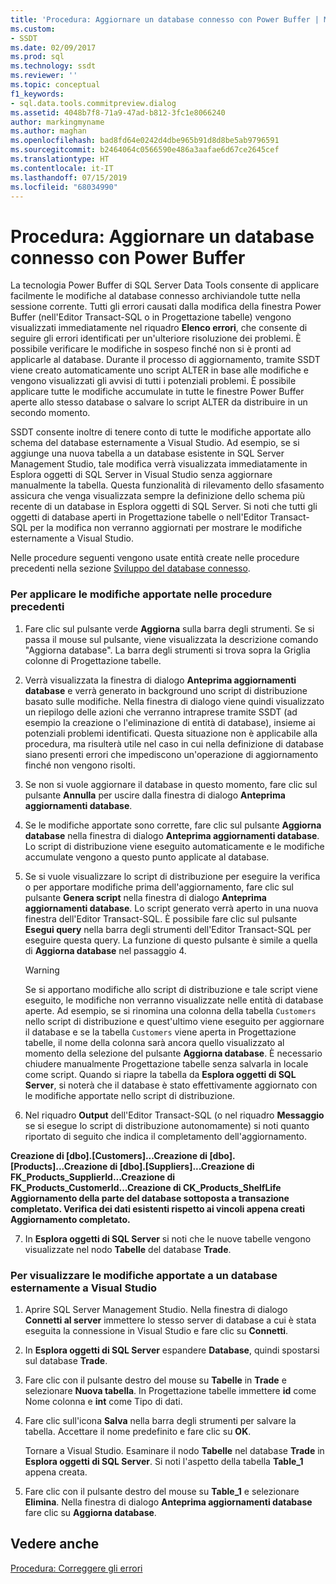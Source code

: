 ```yaml
---
title: 'Procedura: Aggiornare un database connesso con Power Buffer | Microsoft Docs'
ms.custom:
- SSDT
ms.date: 02/09/2017
ms.prod: sql
ms.technology: ssdt
ms.reviewer: ''
ms.topic: conceptual
f1_keywords:
- sql.data.tools.commitpreview.dialog
ms.assetid: 4048b7f8-71a9-47ad-b812-3fc1e8066240
author: markingmyname
ms.author: maghan
ms.openlocfilehash: bad8fd64e0242d4dbe965b91d8d8be5ab9796591
ms.sourcegitcommit: b2464064c0566590e486a3aafae6d67ce2645cef
ms.translationtype: HT
ms.contentlocale: it-IT
ms.lasthandoff: 07/15/2019
ms.locfileid: "68034990"
---
```

# <a name="how-to-update-a-connected-database-with-power-buffer"></a>Procedura: Aggiornare un database connesso con Power Buffer
La tecnologia Power Buffer di SQL Server Data Tools consente di applicare facilmente le modifiche al database connesso archiviandole tutte nella sessione corrente. Tutti gli errori causati dalla modifica della finestra Power Buffer (nell'Editor Transact\-SQL o in Progettazione tabelle) vengono visualizzati immediatamente nel riquadro **Elenco errori**, che consente di seguire gli errori identificati per un'ulteriore risoluzione dei problemi. È possibile verificare le modifiche in sospeso finché non si è pronti ad applicarle al database. Durante il processo di aggiornamento, tramite SSDT viene creato automaticamente uno script ALTER in base alle modifiche e vengono visualizzati gli avvisi di tutti i potenziali problemi. È possibile applicare tutte le modifiche accumulate in tutte le finestre Power Buffer aperte allo stesso database o salvare lo script ALTER da distribuire in un secondo momento.  
  
SSDT consente inoltre di tenere conto di tutte le modifiche apportate allo schema del database esternamente a Visual Studio. Ad esempio, se si aggiunge una nuova tabella a un database esistente in SQL Server Management Studio, tale modifica verrà visualizzata immediatamente in Esplora oggetti di SQL Server in Visual Studio senza aggiornare manualmente la tabella. Questa funzionalità di rilevamento dello sfasamento assicura che venga visualizzata sempre la definizione dello schema più recente di un database in Esplora oggetti di SQL Server. Si noti che tutti gli oggetti di database aperti in Progettazione tabelle o nell'Editor Transact\-SQL per la modifica non verranno aggiornati per mostrare le modifiche esternamente a Visual Studio.  
  
Nelle procedure seguenti vengono usate entità create nelle procedure precedenti nella sezione [Sviluppo del database connesso](../ssdt/connected-database-development.md).  
  
### <a name="to-apply-the-changes-made-in-the-previous-procedures"></a>Per applicare le modifiche apportate nelle procedure precedenti  
  
1.  Fare clic sul pulsante verde **Aggiorna** sulla barra degli strumenti. Se si passa il mouse sul pulsante, viene visualizzata la descrizione comando "Aggiorna database". La barra degli strumenti si trova sopra la Griglia colonne di Progettazione tabelle.  
  
2.  Verrà visualizzata la finestra di dialogo **Anteprima aggiornamenti database** e verrà generato in background uno script di distribuzione basato sulle modifiche. Nella finestra di dialogo viene quindi visualizzato un riepilogo delle azioni che verranno intraprese tramite SSDT (ad esempio la creazione o l'eliminazione di entità di database), insieme ai potenziali problemi identificati. Questa situazione non è applicabile alla procedura, ma risulterà utile nel caso in cui nella definizione di database siano presenti errori che impediscono un'operazione di aggiornamento finché non vengono risolti.  
  
3.  Se non si vuole aggiornare il database in questo momento, fare clic sul pulsante **Annulla** per uscire dalla finestra di dialogo **Anteprima aggiornamenti database**.  
  
4.  Se le modifiche apportate sono corrette, fare clic sul pulsante **Aggiorna database** nella finestra di dialogo **Anteprima aggiornamenti database**. Lo script di distribuzione viene eseguito automaticamente e le modifiche accumulate vengono a questo punto applicate al database.  
  
5.  Se si vuole visualizzare lo script di distribuzione per eseguire la verifica o per apportare modifiche prima dell'aggiornamento, fare clic sul pulsante **Genera script** nella finestra di dialogo **Anteprima aggiornamenti database**. Lo script generato verrà aperto in una nuova finestra dell'Editor Transact\-SQL. È possibile fare clic sul pulsante **Esegui query** nella barra degli strumenti dell'Editor Transact\-SQL per eseguire questa query. La funzione di questo pulsante è simile a quella di **Aggiorna database** nel passaggio 4.  
  
    > [!WARNING]  
    > Se si apportano modifiche allo script di distribuzione e tale script viene eseguito, le modifiche non verranno visualizzate nelle entità di database aperte. Ad esempio, se si rinomina una colonna della tabella `Customers` nello script di distribuzione e quest'ultimo viene eseguito per aggiornare il database e se la tabella `Customers` viene aperta in Progettazione tabelle, il nome della colonna sarà ancora quello visualizzato al momento della selezione del pulsante **Aggiorna database**. È necessario chiudere manualmente Progettazione tabelle senza salvarla in locale come script. Quando si riapre la tabella da **Esplora oggetti di SQL Server**, si noterà che il database è stato effettivamente aggiornato con le modifiche apportate nello script di distribuzione.  
  
6.  Nel riquadro **Output** dell'Editor Transact\-SQL (o nel riquadro **Messaggio** se si esegue lo script di distribuzione autonomamente) si noti quanto riportato di seguito che indica il completamento dell'aggiornamento.  
  
**Creazione di [dbo].[Customers]...Creazione di [dbo].[Products]...Creazione di [dbo].[Suppliers]...Creazione di FK_Products_SupplierId...Creazione di FK_Products_CustomerId...Creazione di CK_Products_ShelfLife Aggiornamento della parte del database sottoposta a transazione completato. Verifica dei dati esistenti rispetto ai vincoli appena creati Aggiornamento completato.**  
  
7.  In **Esplora oggetti di SQL Server** si noti che le nuove tabelle vengono visualizzate nel nodo **Tabelle** del database **Trade**.  
  
### <a name="to-view-changes-made-to-a-database-outside-visual-studio"></a>Per visualizzare le modifiche apportate a un database esternamente a Visual Studio  
  
1.  Aprire SQL Server Management Studio. Nella finestra di dialogo **Connetti al server** immettere lo stesso server di database a cui è stata eseguita la connessione in Visual Studio e fare clic su **Connetti**.  
  
2.  In **Esplora oggetti di SQL Server** espandere **Database**, quindi spostarsi sul database **Trade**.  
  
3.  Fare clic con il pulsante destro del mouse su **Tabelle** in **Trade** e selezionare **Nuova tabella**. In Progettazione tabelle immettere **id** come Nome colonna e **int** come Tipo di dati.  
  
4.  Fare clic sull'icona **Salva** nella barra degli strumenti per salvare la tabella. Accettare il nome predefinito e fare clic su **OK**.  
  
    Tornare a Visual Studio. Esaminare il nodo **Tabelle** nel database **Trade** in **Esplora oggetti di SQL Server**. Si noti l'aspetto della tabella **Table_1** appena creata.  
  
5.  Fare clic con il pulsante destro del mouse su **Table_1** e selezionare **Elimina**. Nella finestra di dialogo **Anteprima aggiornamenti database** fare clic su **Aggiorna database**.  
  
## <a name="see-also"></a>Vedere anche  
[Procedura: Correggere gli errori](../ssdt/how-to-fix-errors.md)  
  
